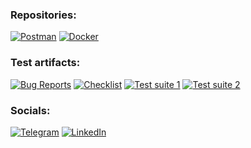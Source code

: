 ### Repositories:
[![Postman](https://img.shields.io/badge/Postman_Collection-FF6C37?style=for-the-badge&logo=Postman&logoColor=white)](https://www.postman.com/navigation-engineer-23958700/workspace/postman-collection)
[![Docker](https://img.shields.io/badge/Docker-4285F4?style=for-the-badge&logo=docker&logoColor=white)](https://github.com/aleksey890/Docker)

### Test artifacts:
[![Bug Reports](https://img.shields.io/badge/-Bug_Reports-4285F4?style=for-the-badge&logo=openbugbounty&logoColor=white)](https://docs.google.com/document/d/1Kkwo3JvCNyvArq_guaiHInRDobg3FIKIuYSybpMFmgI/edit)
[![Checklist](https://img.shields.io/badge/-Checklist-4285F4?style=for-the-badge&logo=checkmarx&logoColor=white)](https://docs.google.com/spreadsheets/d/1OSD9XweEVE6WxM6QCcEg6wOaDW0pOGB0O7NG5FLd990/edit#gid=1196244933)
[![Test suite 1](https://img.shields.io/badge/-Test_suite_1-4285F4?style=for-the-badge&logo=googledocs&logoColor=white)](https://docs.google.com/spreadsheets/d/1FNijcv6qUDVt78MLBAz104dyUC32IYfwWctWrRaUSp0/edit#gid=1490272207)
[![Test suite 2](https://img.shields.io/badge/-Test_suite_2-4285F4?style=for-the-badge&logo=googledocs&logoColor=white)](https://docs.google.com/spreadsheets/d/1dxPLNz_x9RmI4fN1Veey1SCX-1Asz9ZBTpeepQj07Dw/edit#gid=2115043055)


### Socials:
[![Telegram](https://img.shields.io/badge/Telegram-4285F4?style=for-the-badge&logo=telegram&logoColor=white)](https://t.me/alexey408)
[![LinkedIn](https://img.shields.io/badge/LinkedIn-0077B5?style=for-the-badge&logo=linkedin&logoColor=white)](https://www.linkedin.com/in/alexey408/)